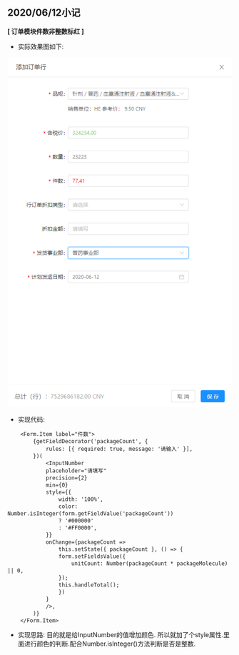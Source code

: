 ## 2020/06/12小记

**[ 订单模块件数非整数标红 ]**
 - 实际效果图如下:
 
![](/assets/inputColor.png)

- 实现代码:
```
    <Form.Item label="件数">
        {getFieldDecorator('packageCount', {
            rules: [{ required: true, message: '请输入' }],
        })(
            <InputNumber
            placeholder="请填写"
            precision={2}
            min={0}
            style={{
                width: '100%',
                color: Number.isInteger(form.getFieldValue('packageCount'))
                ? '#000000'
                : '#FF0000',
            }}
            onChange={packageCount =>
                this.setState({ packageCount }, () => {
                form.setFieldsValue({
                    unitCount: Number(packageCount * packageMolecule) || 0,
                });
                this.handleTotal();
                })
            }
            />,
        )}
    </Form.Item>
```

- 实现思路:
目的就是给InputNumber的值增加颜色. 所以就加了个style属性.里面进行颜色的判断.配合Number.isInteger()方法判断是否是整数.